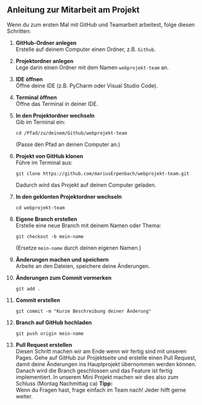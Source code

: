 ## Anleitung zur Mitarbeit am Projekt

Wenn du zum ersten Mal mit GitHub und Teamarbeit arbeitest, folge diesen Schritten:

1. **GitHub-Ordner anlegen**  
   Erstelle auf deinem Computer einen Ordner, z.B. `Github`.

2. **Projektordner anlegen**  
   Lege darin einen Ordner mit dem Namen `webprojekt-team` an.

3. **IDE öffnen**  
   Öffne deine IDE (z.B. PyCharm oder Visual Studio Code).

4. **Terminal öffnen**  
   Öffne das Terminal in deiner IDE.

5. **In den Projektordner wechseln**  
   Gib im Terminal ein:  
   ```
   cd /Pfad/zu/deinem/Github/webprojekt-team
   ```
   (Passe den Pfad an deinen Computer an.)

6. **Projekt von GitHub klonen**  
   Führe im Terminal aus:  
   ```
   git clone https://github.com/mariusErpenbach/webprojekt-team.git
   ```
   Dadurch wird das Projekt auf deinen Computer geladen.

7. **In den geklonten Projektordner wechseln**  
   ```
   cd webprojekt-team
   ```

8. **Eigene Branch erstellen**  
   Erstelle eine neue Branch mit deinem Namen oder Thema:  
   ```
   git checkout -b mein-name
   ```
   (Ersetze `mein-name` durch deinen eigenen Namen.)

9. **Änderungen machen und speichern**  
   Arbeite an den Dateien, speichere deine Änderungen.
   
10. **Änderungen zum Commit vormerken**  
    ```
    git add .
    ```

11. **Commit erstellen**  
    ```
    git commit -m "Kurze Beschreibung deiner Änderung"
    ```

12. **Branch auf GitHub hochladen**  
    ```
    git push origin mein-name
    ```

13. **Pull Request erstellen**  
    Diesen Schritt machen wir am Ende wenn wir fertig sind mit unseren Pages.
    Gehe auf GitHub zur Projektseite und erstelle einen Pull Request, damit deine Änderungen ins Hauptprojekt übernommen werden können.
    Danach wird die Branch geschlossen und das Feature ist fertig implementiert. In unserem Mini Projekt machen wir dies also zum Schluss (Montag Nachmittag ca)
**Tipp:**  
Wenn du Fragen hast, frage einfach im Team nach! Jeder hilft gerne weiter.